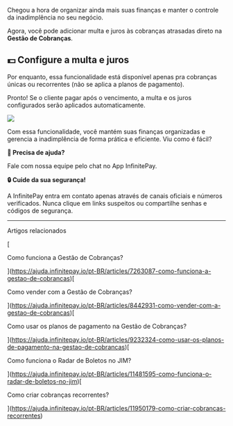 Chegou a hora de organizar ainda mais suas finanças e manter o controle da inadimplência no seu negócio.

Agora, você pode adicionar multa e juros às cobranças atrasadas direto na **Gestão de Cobranças**.

## **💵 Configure a multa e juros**

Por enquanto, essa funcionalidade está disponível apenas pra cobranças únicas ou recorrentes (não se aplica a planos de pagamento).

Pronto! Se o cliente pagar após o vencimento, a multa e os juros configurados serão aplicados automaticamente.

[![](https://infinitepay-cc0ba0482579.intercom-attachments-7.com/i/o/1151220485/75c66087f7303d05a78144bc/AD_4nXfIgqlbfYI22QJDKwDItPHR9H008zor3ToU2zO-V7BgHcZ7I0Qdoepd5e9hxAhkjReTHzu4s45QKu9FAjTKNOZloRb30Ux9meAySrZXc9vJP2a7Frkljp30_StnUd7taUflbk8vRP3Z5s_r91YsM9o1VX0?expires=1756089900&signature=72cf34fd7baf5ef69cc756e52e7c51467452024688b443126cf642cfc89b522e&req=dSEiF8t8nYVXXPMW1HO4zfNn5EBZR%2BCT1%2FwpKhXlHNfsiSd6rJnNPU%2BaMPum%0AWjhRuSRWhwsm0dWUgUw%3D%0A)](https://infinitepay-cc0ba0482579.intercom-attachments-7.com/i/o/1151220485/75c66087f7303d05a78144bc/AD_4nXfIgqlbfYI22QJDKwDItPHR9H008zor3ToU2zO-V7BgHcZ7I0Qdoepd5e9hxAhkjReTHzu4s45QKu9FAjTKNOZloRb30Ux9meAySrZXc9vJP2a7Frkljp30_StnUd7taUflbk8vRP3Z5s_r91YsM9o1VX0?expires=1756089900&signature=72cf34fd7baf5ef69cc756e52e7c51467452024688b443126cf642cfc89b522e&req=dSEiF8t8nYVXXPMW1HO4zfNn5EBZR%2BCT1%2FwpKhXlHNfsiSd6rJnNPU%2BaMPum%0AWjhRuSRWhwsm0dWUgUw%3D%0A)

Com essa funcionalidade, você mantém suas finanças organizadas e gerencia a inadimplência de forma prática e eficiente. Viu como é fácil?

**🔔 Precisa de ajuda?**

Fale com nossa equipe pelo chat no App InfinitePay.

**🔒 Cuide da sua segurança!**

A InfinitePay entra em contato apenas através de canais oficiais e números verificados. Nunca clique em links suspeitos ou compartilhe senhas e códigos de segurança.

___

Artigos relacionados

[

Como funciona a Gestão de Cobranças?

](https://ajuda.infinitepay.io/pt-BR/articles/7263087-como-funciona-a-gestao-de-cobrancas)[

Como vender com a Gestão de Cobranças?

](https://ajuda.infinitepay.io/pt-BR/articles/8442931-como-vender-com-a-gestao-de-cobrancas)[

Como usar os planos de pagamento na Gestão de Cobranças?

](https://ajuda.infinitepay.io/pt-BR/articles/9232324-como-usar-os-planos-de-pagamento-na-gestao-de-cobrancas)[

Como funciona o Radar de Boletos no JIM?

](https://ajuda.infinitepay.io/pt-BR/articles/11481595-como-funciona-o-radar-de-boletos-no-jim)[

Como criar cobranças recorrentes?

](https://ajuda.infinitepay.io/pt-BR/articles/11950179-como-criar-cobrancas-recorrentes)